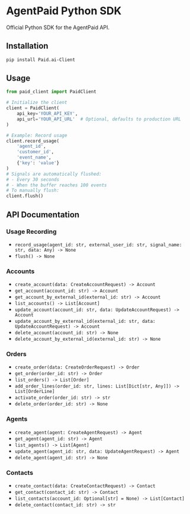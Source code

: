 # AgentPaid Python SDK

Official Python SDK for the AgentPaid API.

## Installation

```bash
pip install Paid.ai-Client
```

## Usage

```python
from paid_client import PaidClient

# Initialize the client
client = PaidClient(
    api_key='YOUR_API_KEY',
    api_url='YOUR_API_URL'  # Optional, defaults to production URL
)

# Example: Record usage
client.record_usage(
    'agent_id',
    'customer_id',
    'event_name',
    {'key': 'value'}
)
# Signals are automatically flushed:
# - Every 30 seconds
# - When the buffer reaches 100 events
# To manually flush:
client.flush()
```

## API Documentation

### Usage Recording
- `record_usage(agent_id: str, external_user_id: str, signal_name: str, data: Any) -> None`
- `flush() -> None`

### Accounts
- `create_account(data: CreateAccountRequest) -> Account`
- `get_account(account_id: str) -> Account`
- `get_account_by_external_id(external_id: str) -> Account`
- `list_accounts() -> List[Account]`
- `update_account(account_id: str, data: UpdateAccountRequest) -> Account`
- `update_account_by_external_id(external_id: str, data: UpdateAccountRequest) -> Account`
- `delete_account(account_id: str) -> None`
- `delete_account_by_external_id(external_id: str) -> None`

### Orders
- `create_order(data: CreateOrderRequest) -> Order`
- `get_order(order_id: str) -> Order`
- `list_orders() -> List[Order]`
- `add_order_lines(order_id: str, lines: List[Dict[str, Any]]) -> List[OrderLine]`
- `activate_order(order_id: str) -> str`
- `delete_order(order_id: str) -> None`

### Agents
- `create_agent(agent: CreateAgentRequest) -> Agent`
- `get_agent(agent_id: str) -> Agent`
- `list_agents() -> List[Agent]`
- `update_agent(agent_id: str, data: UpdateAgentRequest) -> Agent`
- `delete_agent(agent_id: str) -> None`

### Contacts
- `create_contact(data: CreateContactRequest) -> Contact`
- `get_contact(contact_id: str) -> Contact`
- `list_contacts(account_id: Optional[str] = None) -> List[Contact]`
- `delete_contact(contact_id: str) -> str`

